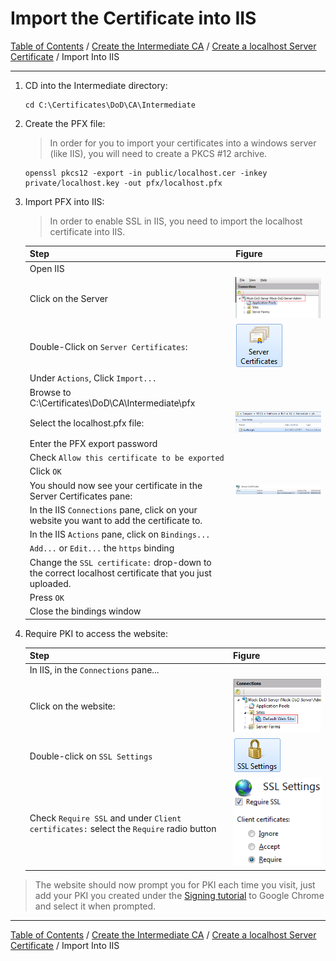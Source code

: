 # Import the Certificate into IIS

[Table of Contents](../../../README.md#table-of-contents) / [Create the Intermediate CA](README.md) / [Create a localhost Server Certificate](README-Create-Server-Cert.md) / Import Into IIS

---------------------------------------------------------------------------------------

1. CD into the Intermediate directory:

       cd C:\Certificates\DoD\CA\Intermediate

2. Create the PFX file:

   > In order for you to import your certificates into a windows server (like IIS), you will need to create a PKCS #12 archive.

       openssl pkcs12 -export -in public/localhost.cer -inkey private/localhost.key -out pfx/localhost.pfx

3. Import PFX into IIS:

   > In order to enable SSL in IIS, you need to import the localhost certificate into IIS.

   | Step | Figure |
   | --- | --- |
   | Open IIS | |
   | Click on the Server | ![Click on the Server](img/click-on-the-server.png) |
   | Double-Click on `Server Certificates`: | ![Server Certificates Button](img/server-certificates-button.png) |
   | Under `Actions`, Click `Import...` |  |
   | Browse to C:\Certificates\DoD\CA\Intermediate\pfx |  |
   | Select the localhost.pfx file: | ![localhost.pfx file](img/localhost-pfx-file.png) |
   | Enter the PFX export password |  |
   | Check `Allow this certificate to be exported` |  |
   | Click `OK` |  |
   | You should now see your certificate in the Server Certificates pane: | ![localhost certificate as seen in the server certificates pane](img/certificate-uploaded.png) |
   | In the IIS `Connections` pane, click on your website you want to add the certificate to. | |
   | In the IIS `Actions` pane, click on `Bindings...` |  |
   | `Add...` or `Edit...` the `https` binding |  |
   | Change the `SSL certificate:` drop-down to the correct localhost certificate that you just uploaded. |  |
   | Press `OK` |  |
   | Close the bindings window |  |

4. Require PKI to access the website:

   | Step | Figure |
   | --- | --- |
   | In IIS, in the `Connections` pane... |  |
   | Click on the website: | ![Connections pane - Default Website](img/default-web-site.png) |
   | Double-click on `SSL Settings` | ![SSL Settings](img/ssl-settings.png) |
   | Check `Require SSL` and under `Client certificates:` select the `Require` radio button | ![Require SSL, Require Client Certificates](img/require-ssl.png) |

> The website should now prompt you for PKI each time you visit, just add your PKI you created under the [Signing tutorial](../Signing/README-Create-Client-Cert.md) to Google Chrome and select it when prompted.

---------------------------------------------------------------------------------------

[Table of Contents](../../../README.md#table-of-contents) / [Create the Intermediate CA](README.md) / [Create a localhost Server Certificate](README-Create-Server-Cert.md) / Import Into IIS